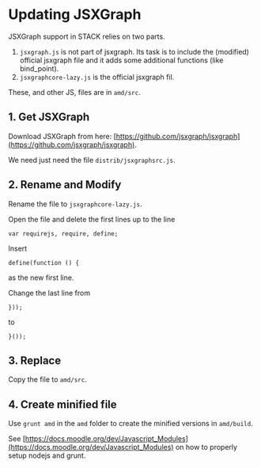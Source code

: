 # Updating JSXGraph

JSXGraph support in STACK relies on two parts.

1. `jsxgraph.js` is not part of jsxgraph. Its task is to include the (modified) official jsxgraph file and it adds some additional functions (like bind_point).
2. `jsxgraphcore-lazy.js` is the official jsxgraph fil.

These, and other JS, files are in `amd/src`.

## 1. Get JSXGraph

Download JSXGraph from here: [https://github.com/jsxgraph/jsxgraph](https://github.com/jsxgraph/jsxgraph).

We need just need the file `distrib/jsxgraphsrc.js`.

## 2. Rename and Modify

Rename the file to `jsxgraphcore-lazy.js`.

Open the file and delete the first lines up to the line

    var requirejs, require, define;

Insert

    define(function () {

as the new first line.

Change the last line from

    }));

to

    }());



## 3. Replace

Copy the file to `amd/src`.

## 4. Create minified file

Use `grunt amd` in the `amd` folder to create the minified versions in `amd/build`.

See [https://docs.moodle.org/dev/Javascript_Modules](https://docs.moodle.org/dev/Javascript_Modules) on how to properly setup nodejs and grunt.
